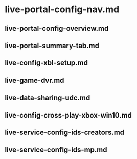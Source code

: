 # live-portal-config-nav.md

## live-portal-config-overview.md

## live-portal-summary-tab.md

## live-config-xbl-setup.md

## live-game-dvr.md

## live-data-sharing-udc.md

## live-config-cross-play-xbox-win10.md

## live-service-config-ids-creators.md

## live-service-config-ids-mp.md
